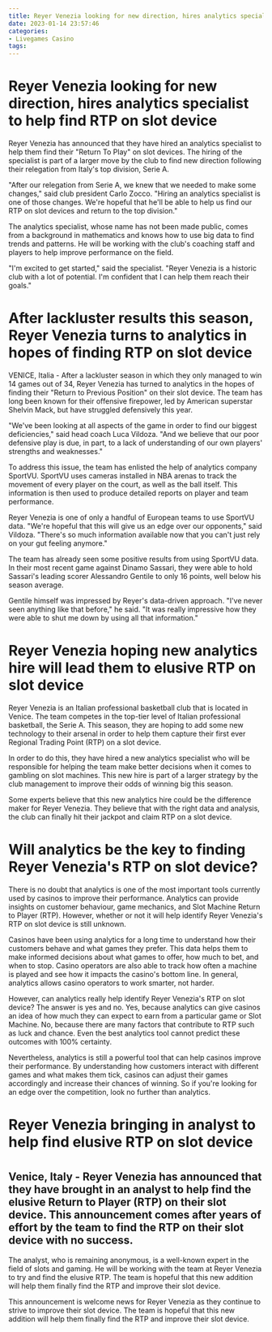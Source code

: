 ```yaml
---
title: Reyer Venezia looking for new direction, hires analytics specialist to help find RTP on slot device 
date: 2023-01-14 23:57:46
categories:
- Livegames Casino
tags:
---
```



#  Reyer Venezia looking for new direction, hires analytics specialist to help find RTP on slot device 
Reyer Venezia has announced that they have hired an analytics specialist to help them find their "Return To Play" on slot devices. The hiring of the specialist is part of a larger move by the club to find new direction following their relegation from Italy's top division, Serie A.

"After our relegation from Serie A, we knew that we needed to make some changes," said club president Carlo Zocco. "Hiring an analytics specialist is one of those changes. We're hopeful that he'll be able to help us find our RTP on slot devices and return to the top division."

The analytics specialist, whose name has not been made public, comes from a background in mathematics and knows how to use big data to find trends and patterns. He will be working with the club's coaching staff and players to help improve performance on the field.

"I'm excited to get started," said the specialist. "Reyer Venezia is a historic club with a lot of potential. I'm confident that I can help them reach their goals."

#  After lackluster results this season, Reyer Venezia turns to analytics in hopes of finding RTP on slot device 

VENICE, Italia - After a lackluster season in which they only managed to win 14 games out of 34, Reyer Venezia has turned to analytics in the hopes of finding their "Return to Previous Position" on their slot device. The team has long been known for their offensive firepower, led by American superstar Shelvin Mack, but have struggled defensively this year.

"We've been looking at all aspects of the game in order to find our biggest deficiencies," said head coach Luca Vildoza. "And we believe that our poor defensive play is due, in part, to a lack of understanding of our own players' strengths and weaknesses."

To address this issue, the team has enlisted the help of analytics company SportVU. SportVU uses cameras installed in NBA arenas to track the movement of every player on the court, as well as the ball itself. This information is then used to produce detailed reports on player and team performance.

Reyer Venezia is one of only a handful of European teams to use SportVU data. "We're hopeful that this will give us an edge over our opponents," said Vildoza. "There's so much information available now that you can't just rely on your gut feeling anymore."

The team has already seen some positive results from using SportVU data. In their most recent game against Dinamo Sassari, they were able to hold Sassari's leading scorer Alessandro Gentile to only 16 points, well below his season average.

Gentile himself was impressed by Reyer's data-driven approach. "I've never seen anything like that before," he said. "It was really impressive how they were able to shut me down by using all that information."

#  Reyer Venezia hoping new analytics hire will lead them to elusive RTP on slot device 

Reyer Venezia is an Italian professional basketball club that is located in Venice. The team competes in the top-tier level of Italian professional basketball, the Serie A. This season, they are hoping to add some new technology to their arsenal in order to help them capture their first ever Regional Trading Point (RTP) on a slot device.

In order to do this, they have hired a new analytics specialist who will be responsible for helping the team make better decisions when it comes to gambling on slot machines. This new hire is part of a larger strategy by the club management to improve their odds of winning big this season.

Some experts believe that this new analytics hire could be the difference maker for Reyer Venezia. They believe that with the right data and analysis, the club can finally hit their jackpot and claim RTP on a slot device.

#  Will analytics be the key to finding Reyer Venezia's RTP on slot device? 

There is no doubt that analytics is one of the most important tools currently used by casinos to improve their performance. Analytics can provide insights on customer behaviour, game mechanics, and Slot Machine Return to Player (RTP). However, whether or not it will help identify Reyer Venezia's RTP on slot device is still unknown.

Casinos have been using analytics for a long time to understand how their customers behave and what games they prefer. This data helps them to make informed decisions about what games to offer, how much to bet, and when to stop. Casino operators are also able to track how often a machine is played and see how it impacts the casino's bottom line. In general, analytics allows casino operators to work smarter, not harder. 

However, can analytics really help identify Reyer Venezia's RTP on slot device? The answer is yes and no. Yes, because analytics can give casinos an idea of how much they can expect to earn from a particular game or Slot Machine. No, because there are many factors that contribute to RTP such as luck and chance. Even the best analytics tool cannot predict these outcomes with 100% certainty. 

Nevertheless, analytics is still a powerful tool that can help casinos improve their performance. By understanding how customers interact with different games and what makes them tick, casinos can adjust their games accordingly and increase their chances of winning. So if you're looking for an edge over the competition, look no further than analytics.

#  Reyer Venezia bringing in analyst to help find elusive RTP on slot device

#

## Venice, Italy - Reyer Venezia has announced that they have brought in an analyst to help find the elusive Return to Player (RTP) on their slot device. This announcement comes after years of effort by the team to find the RTP on their slot device with no success.

The analyst, who is remaining anonymous, is a well-known expert in the field of slots and gaming. He will be working with the team at Reyer Venezia to try and find the elusive RTP. The team is hopeful that this new addition will help them finally find the RTP and improve their slot device.

This announcement is welcome news for Reyer Venezia as they continue to strive to improve their slot device. The team is hopeful that this new addition will help them finally find the RTP and improve their slot device.